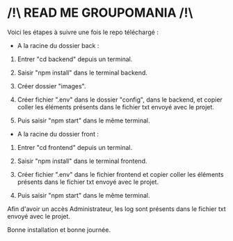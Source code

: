 # /!\ READ ME GROUPOMANIA /!\

Voici les étapes à suivre une fois le repo téléchargé :

- A la racine du dossier back :

1. Entrer "cd backend" depuis un terminal.

1. Saisir "npm install" dans le terminal backend.

2. Créer dossier "images".

3. Créer fichier ".env" dans le dossier "config", dans le backend, et copier coller les éléments présents dans le fichier txt envoyé avec le projet.

4. Puis saisir "npm start" dans le même terminal.

- A la racine du dossier front :

1. Entrer "cd frontend" depuis un terminal.

2. Saisir "npm install" dans le terminal frontend.

3. Créer fichier ".env" dans le fichier frontend et copier coller les éléments présents dans le fichier txt envoyé avec le projet.

4. Puis saisir "npm start" dans le même terminal.

Afin d'avoir un accès Administrateur, les log sont présents dans le fichier txt envoyé avec le projet.

Bonne installation et bonne journée.
